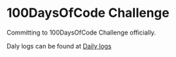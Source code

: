# 100DaysOfCode Challenge

Committing to 100DaysOfCode Challenge officially.

Daly logs can be found at [Daily logs](https://github.com/iamdeepti/100DaysOfCode/blob/master/logs.md)
